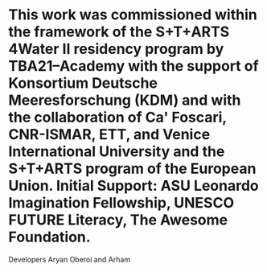 # This work was commissioned within the framework of the S+T+ARTS 4Water II residency program by TBA21–Academy with the support of Konsortium Deutsche Meeresforschung (KDM) and with the collaboration of Ca' Foscari, CNR-ISMAR, ETT, and Venice International University and the S+T+ARTS program of the European Union. Initial Support: ASU Leonardo Imagination Fellowship, UNESCO FUTURE Literacy, The Awesome Foundation.

Developers
Aryan Oberoi and Arham 
